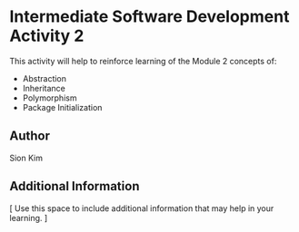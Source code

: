 # Intermediate Software Development Activity 2
This activity will help to reinforce learning of the Module 2 concepts of:

- Abstraction
- Inheritance
- Polymorphism
- Package Initialization

## Author
Sion Kim

## Additional Information
[ Use this space to include additional information that may help in your learning. ]
